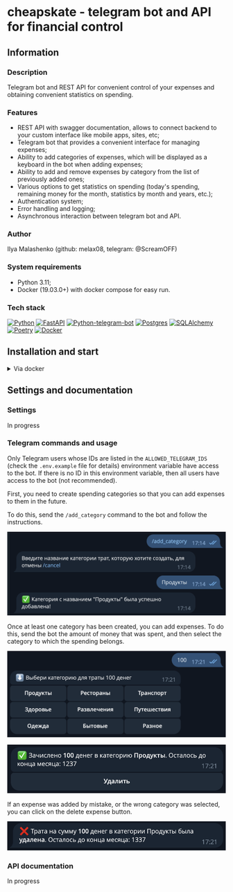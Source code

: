 # cheapskate - telegram bot and API for financial control

## Information

### Description

Telegram bot and REST API for convenient control of your expenses and obtaining convenient statistics on spending.

### Features

- REST API with swagger documentation, allows to connect backend to your custom interface like mobile apps, sites, etc;
- Telegram bot that provides a convenient interface for managing expenses;
- Ability to add categories of expenses, which will be displayed as a keyboard in the bot when adding expenses;
- Ability to add and remove expenses by category from the list of previously added ones;
- Various options to get statistics on spending (today's spending, remaining money for the month, statistics by month and years, etc.);
- Authentication system;
- Error handling and logging;
- Asynchronous interaction between telegram bot and API.

### Author

Ilya Malashenko (github: melax08, telegram: @ScreamOFF)

### System requirements
- Python 3.11;
- Docker (19.03.0+) with docker compose for easy run.

### Tech stack
[![Python][Python-badge]][Python-url]
[![FastAPI][FastAPI-badge]][FastAPI-url]
[![Python-telegram-bot][Python-telegram-bot-badge]][Python-telegram-bot-url]
[![Postgres][Postgres-badge]][Postgres-url]
[![SQLAlchemy][SQLAlchemy-badge]][SQLAlchemy-url]
[![Poetry][Poetry-badge]][Poetry-url]
[![Docker][Docker-badge]][Docker-url]

## Installation and start

<details>
<summary>
Via docker
</summary>
<br>
Clone the repo and change directory to it:

```shell
git clone https://github.com/melax08/cheapskate.git && cd cheapskate
```

Create an `.env` file in the `src` directory and add the necessary environment variables to it (check `src/.env.example` for necessary variables.)
```shell
mv src/.env.example src/.env
```
```shell
vi src/.env
```

Run `docker compose` to create docker containers:
```shell
docker compose up -d
```
or
```shell
docker-compose up -d
```

</details>

## Settings and documentation

### Settings

In progress

### Telegram commands and usage

Only Telegram users whose IDs are listed in the `ALLOWED_TELEGRAM_IDS` (check the `.env.example` file for details) environment variable have access to the bot. If there is no ID in this environment variable, then all users have access to the bot (not recommended).

First, you need to create spending categories so that you can add expenses to them in the future.

To do this, send the `/add_category` command to the bot and follow the instructions.

![add_category.png](readme_files/example_screens/add_category.png)

Once at least one category has been created, you can add expenses. To do this, send the bot the amount of money that was spent, and then select the category to which the spending belongs.

![add_expense.png](readme_files/example_screens/add_expense.png)

![added_expense.png](readme_files/example_screens/added_expense.png)

If an expense was added by mistake, or the wrong category was selected, you can click on the delete expense button.

![delete_expense.png](readme_files/example_screens/delete_expense.png)

### API documentation

In progress

<!-- MARKDOWN LINKS & BADGES -->
[Python-url]: https://www.python.org/
[Python-badge]: https://img.shields.io/badge/Python-376f9f?style=for-the-badge&logo=python&logoColor=white
[Python-telegram-bot-url]: https://github.com/python-telegram-bot/python-telegram-bot
[Poetry-url]: https://python-poetry.org
[Poetry-badge]: https://img.shields.io/badge/poetry-blue?style=for-the-badge&logo=Poetry&logoColor=white&link=https%3A%2F%2Fpython-poetry.org
[Python-telegram-bot-badge]: https://img.shields.io/badge/python--telegram--bot-4b8bbe?style=for-the-badge
[Postgres-url]: https://www.postgresql.org/
[Postgres-badge]: https://img.shields.io/badge/postgres-306189?style=for-the-badge&logo=postgresql&logoColor=white
[SQLAlchemy-url]: https://www.sqlalchemy.org
[SQLAlchemy-badge]: https://img.shields.io/badge/sql-alchemy-red?style=for-the-badge
[FastAPI-url]: https://fastapi.tiangolo.com
[FastAPI-badge]: https://img.shields.io/badge/FastAPI-005571?style=for-the-badge&logo=fastapi
[Docker-url]: https://www.docker.com
[Docker-badge]: https://img.shields.io/badge/docker-%230db7ed.svg?style=for-the-badge&logo=docker&logoColor=white